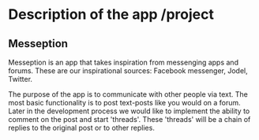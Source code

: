 # Description of the app /project

## Messeption
Messeption is an app that takes inspiration from messenging apps and forums. These are our inspirational sources: Facebook messenger, Jodel, Twitter.

The purpose of the app is to communicate with other people via text. The most basic functionality is to post text-posts like you would on a forum. Later in the development process we would like to implement the ability to comment on the post and start 'threads'. These 'threads' will be a chain of replies to the original post or to other replies.